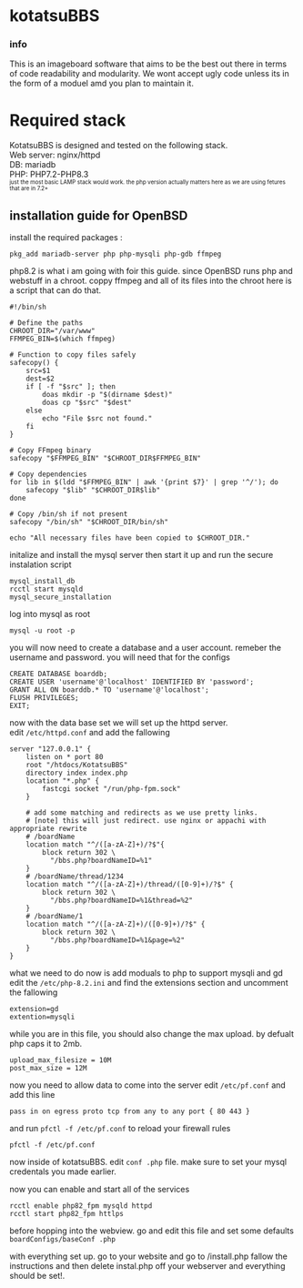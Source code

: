 # kotatsuBBS
### info
This is an imageboard software that aims to be the best out there in terms of code readability and modularity.
We wont accept ugly code unless its in the form of a moduel amd you plan to maintain it.

# Required stack
KotatsuBBS is designed and tested on the following stack.<br>
Web server: nginx/httpd<br>
DB: mariadb<br>
PHP: PHP7.2-PHP8.3<br>
<sub><sub>just the most basic LAMP stack would work. the php version actually matters here as we are using fetures that are in 7.2+</sub></sub>


## installation guide for OpenBSD

install the required packages : 
```
pkg_add mariadb-server php php-mysqli php-gdb ffmpeg
```
php8.2 is what i am going with foir this guide.
since OpenBSD runs php and webstuff in a chroot. coppy ffmpeg and all of its files into the chroot
here is a script that can do that.
```
#!/bin/sh

# Define the paths
CHROOT_DIR="/var/www"
FFMPEG_BIN=$(which ffmpeg)

# Function to copy files safely
safecopy() {
    src=$1
    dest=$2
    if [ -f "$src" ]; then
        doas mkdir -p "$(dirname $dest)"
        doas cp "$src" "$dest"
    else
        echo "File $src not found."
    fi
}

# Copy FFmpeg binary
safecopy "$FFMPEG_BIN" "$CHROOT_DIR$FFMPEG_BIN"

# Copy dependencies
for lib in $(ldd "$FFMPEG_BIN" | awk '{print $7}' | grep '^/'); do
    safecopy "$lib" "$CHROOT_DIR$lib"
done

# Copy /bin/sh if not present
safecopy "/bin/sh" "$CHROOT_DIR/bin/sh"

echo "All necessary files have been copied to $CHROOT_DIR."

```

initalize and install  the mysql server 
then start it up and run the secure instalation script
```
mysql_install_db 
rcctl start mysqld
mysql_secure_installation
```


log into mysql as root 
```
mysql -u root -p
```
you will now need to create a database and a user account.
remeber the username and password. you will need that for the configs
```mysql
CREATE DATABASE boarddb;
CREATE USER 'username'@'localhost' IDENTIFIED BY 'password';
GRANT ALL ON boarddb.* TO 'username'@'localhost';
FLUSH PRIVILEGES;
EXIT;
```

now with the data base set we will set up the httpd server.<br>
edit ``/etc/httpd.conf`` and add the fallowing
```
server "127.0.0.1" {
	listen on * port 80
	root "/htdocs/KotatsuBBS"
	directory index index.php
	location "*.php" {
		fastcgi socket "/run/php-fpm.sock"
	}

    # add some matching and redirects as we use pretty links.
    # [note] this will just redirect. use nginx or appachi with appropriate rewrite
    # /boardName
	location match "^/([a-zA-Z]+)/?$"{
		block return 302 \
		  "/bbs.php?boardNameID=%1"
	}
    # /boardName/thread/1234
	location match "^/([a-zA-Z]+)/thread/([0-9]+)/?$" {
		block return 302 \
		  "/bbs.php?boardNameID=%1&thread=%2"
	}
    # /boardName/1
	location match "^/([a-zA-Z]+)/([0-9]+)/?$" {
		block return 302 \
		  "/bbs.php?boardNameID=%1&page=%2"
	}
}
```

what we need to do now is add moduals to php to support mysqli and gd<br>
edit the ``/etc/php-8.2.ini`` and find the extensions section and uncomment the fallowing<br>
```
extension=gd
extention=mysqli
```
while you are in this file, you should also change the max upload. by defualt php caps it to 2mb. 
```
upload_max_filesize = 10M
post_max_size = 12M
```
now you need to allow data to come into the server
edit ``/etc/pf.conf`` and add this line
```
pass in on egress proto tcp from any to any port { 80 443 }
```
and run ``pfctl -f /etc/pf.conf`` to reload your firewall rules
```
pfctl -f /etc/pf.conf
```

now inside of kotatsuBBS. edit ``conf .php`` file. make sure to set your mysql credentals you made earlier.

now you can enable and start all of the services<br>
```
rcctl enable php82_fpm mysqld httpd
rcctl start php82_fpm httlps
```
before hopping into the webview. go and edit this file and set some defaults ``boardConfigs/baseConf .php``

with everything set up. go to your website and go to /install.php
fallow the instructions and then delete instal.php off your webserver and everything should be set!.